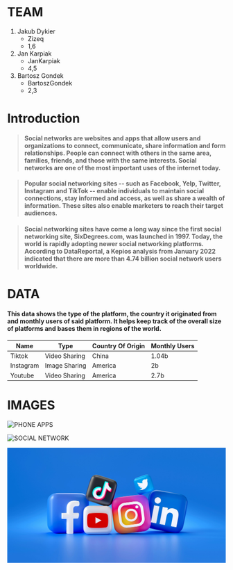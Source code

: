 # TEAM
1. Jakub Dykier
   - Zizeq
   - 1,6
2. Jan Karpiak
   - JanKarpiak
   - 4,5
3. Bartosz Gondek
   - BartoszGondek
   - 2,3 

# Introduction

> ####  Social networks are websites and apps that allow users and organizations to connect, communicate, share information and form relationships. People can connect with others in the same area, families, friends, and those with the same interests. Social networks are one of the most important uses of the internet today.

> #### Popular social networking sites -- such as Facebook, Yelp, Twitter, Instagram and TikTok -- enable individuals to maintain social connections, stay informed and access, as well as share a wealth of information. These sites also enable marketers to reach their target audiences.

> #### Social networking sites have come a long way since the first social networking site, SixDegrees.com, was launched in 1997. Today, the world is rapidly adopting newer social networking platforms. According to DataReportal, a Kepios analysis from January 2022 indicated that there are more than 4.74 billion social network users worldwide.

# DATA

#### This data shows the type of the platform, the country it originated from and monthly users of said platform. It helps keep track of the overall size of platforms and bases them in regions of the world.


| Name | Type | Country Of Origin | Monthly Users |
| --- | --- | --- | --- |
| Tiktok | Video Sharing | China | 1.04b |
| Instagram | Image Sharing | America | 2b |
| Youtube | Video Sharing | America | 2.7b |

# IMAGES

![PHONE APPS](https://www.ncsc.gov.uk/images/iStock-1704413556.jpg)

![SOCIAL NETWORK](https://media.sproutsocial.com/uploads/2023/10/Social-Media-Algorithm-Final-Final.jpg)

![SOCIAL MEDIA](image.jpg)